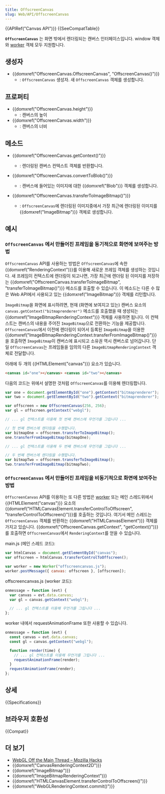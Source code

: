 ```yaml
---
title: OffscreenCanvas
slug: Web/API/OffscreenCanvas
---
```


{{APIRef("Canvas API")}} {{SeeCompatTable}}

**`OffscreenCanvas`** 는 화면 밖에서 렌더링되는 캔버스 인터페이스입니다. window 객체와 [worker](/ko/docs/Web/API/Web_Workers_API) 객체 모두 지원합니다.

## 생성자

- {{domxref("OffscreenCanvas.OffscreenCanvas", "OffscreenCanvas()")}}
  - : `OffscreenCanvas` 생성자. 새 `OffscreenCanvas` 객체를 생성합니다.

## 프로퍼티

- {{domxref("OffscreenCanvas.height")}}
  - : 캔버스의 높이
- {{domxref("OffscreenCanvas.width")}}
  - : 캔버스의 너비

## 메소드

- {{domxref("OffscreenCanvas.getContext()")}}

  - : 렌더링된 캔버스 컨텍스트 객체를 반환합니다.

- {{domxref("OffscreenCanvas.convertToBlob()")}}

  - : 캔버스에 들어있는 이미지에 대한 {{domxref("Blob")}} 객체를 생성합니다.

- {{domxref("OffscreenCanvas.transferToImageBitmap()")}}
  - : `OffscreenCanvas`에 렌더링된 이미지중에서 가장 최근에 렌더링된 이미지를 {{domxref("ImageBitmap")}} 객체로 생성합니다.

## 예시

### `OffscreenCanvas` 에서 만들어진 프레임을 동기적으로 화면에 보여주는 방법

`OffscreenCanvas` API를 사용하는 방법은 `OffscreenCanvas`에 속한 {{domxref("RenderingContext")}}를 이용해 새로운 프레임 객체를 생성하는 것입니다. 새 프레임이 컨텍스트에 렌더링이 되고나면, 가장 최근에 렌더링 된 이미지를 저장하는 {{domxref("OffscreenCanvas.transferToImageBitmap", "transferToImageBitmap()")}} 메소드를 호출할 수 있습니다. 이 메소드는 다른 수 많은 Web API에서 사용되고 있는 {{domxref("ImageBitmap")}} 객체를 리턴합니다.

`ImageBitmap`을 화면에 표시하려면, 현재 (화면에 보여지고 있는) 캔버스 요소의 `canvas.getContext("bitmaprenderer")` 메소드를 호출했을 때 생성되는 {{domxref("ImageBitmapRenderingContext")}} 객체를 사용하면 됩니다. 이 컨텍스트는 캔버스의 내용을 주어진 `ImageBitmap`으로 전환하는 기능을 제공합니다. `OffscreenCanvas`에서 이전에 렌더링이 되어서 등록된 `ImageBitmap`을 이용한 {{domxref("ImageBitmapRenderingContext.transferFromImageBitmap()")}}을 호출하면 `ImageBitmap`이 캔버스에 표시되고 소유권 역시 캔버스로 넘어갑니다. 단일 `OffscreenCanvas`는 프레임들을 임의의 다른 `ImageBitmapRenderingContext` 객체로 전달합니다.

아래에 두 개의 {{HTMLElement("canvas")}} 요소가 있습니다.

```html
<canvas id="one"></canvas> <canvas id="two"></canvas>
```

다음의 코드는 위에서 설명한 것처럼 `OffscreenCanvas`를 이용해 렌더링합니다.

```js
var one = document.getElementById("one").getContext("bitmaprenderer");
var two = document.getElementById("two").getContext("bitmaprenderer");

var offscreen = new OffscreenCanvas(256, 256);
var gl = offscreen.getContext("webgl");

// ... gl 컨텍스트를 이용해 첫 번째 캔버스에 무언가를 그립니다 ...

// 첫 번째 캔버스에 렌더링을 수행합니다.
var bitmapOne = offscreen.transferToImageBitmap();
one.transferFromImageBitmap(bitmapOne);

// ... gl 컨텍스트를 이용해 두 번째 캔버스에 무언가를 그립니다 ...

// 두 번째 캔버스에 렌더링을 수행합니다.
var bitmapTwo = offscreen.transferToImageBitmap();
two.transferFromImageBitmap(bitmapTwo);
```

### `OffscreenCanvas` 에서 만들어진 프레임을 비동기적으로 화면에 보여주는 방법

`OffscreenCanvas` API를 이용하는 또 다른 방법은 [worker](/ko/docs/Web/API/Web_Workers_API) 또는 메인 스레드위에서 {{HTMLElement("canvas")}} 요소의 {{domxref("HTMLCanvasElement.transferControlToOffscreen", "transferControlToOffscreen()")}}를 호출하는 것입니다. 여기서 메인 스레드는 `OffscreenCanvas` 객체를 반환하는 {{domxref("HTMLCanvasElement")}} 객체를 가지고 있습니다. {{domxref("OffscreenCanvas.getContext", "getContext()")}}를 호출하면 `OffscreenCanvas`에서 `RenderingContext`를 얻을 수 있습니다.

main.js (메인 스레드 코드):

```js
var htmlCanvas = document.getElementById("canvas");
var offscreen = htmlCanvas.transferControlToOffscreen();

var worker = new Worker("offscreencanvas.js");
worker.postMessage({ canvas: offscreen }, [offscreen]);
```

offscreencanvas.js (worker 코드):

```js
onmessage = function (evt) {
  var canvas = evt.data.canvas;
  var gl = canvas.getContext("webgl");

  // ... gl 컨텍스트를 이용해 무언가를 그립니다 ...
};
```

worker 내에서 requestAnimationFrame 또한 사용할 수 있습니다.

```js
onmessage = function (evt) {
  const canvas = evt.data.canvas;
  const gl = canvas.getContext("webgl");

  function render(time) {
    // ... gl 컨텍스트를 이용해 무언가를 그립니다 ...
    requestAnimationFrame(render);
  }
  requestAnimationFrame(render);
};
```

## 상세

{{Specifications}}

## 브라우저 호환성

{{Compat}}

## 더 보기

- [WebGL Off the Main Thread – Mozilla Hacks](https://hacks.mozilla.org/2016/01/webgl-off-the-main-thread/)
- {{domxref("CanvasRenderingContext2D")}}
- {{domxref("ImageBitmap")}}
- {{domxref("ImageBitmapRenderingContext")}}
- {{domxref("HTMLCanvasElement.transferControlToOffscreen()")}}
- {{domxref("WebGLRenderingContext.commit()")}}
